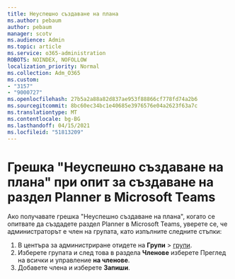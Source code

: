 ```yaml
---
title: Неуспешно създаване на плана
ms.author: pebaum
author: pebaum
manager: scotv
ms.audience: Admin
ms.topic: article
ms.service: o365-administration
ROBOTS: NOINDEX, NOFOLLOW
localization_priority: Normal
ms.collection: Adm_O365
ms.custom:
- "3157"
- "9000727"
ms.openlocfilehash: 27b5a2a88a82d837ae953f88866cf778fd74a2b6
ms.sourcegitcommit: 8bc60ec34bc1e40685e3976576e04a2623f63a7c
ms.translationtype: MT
ms.contentlocale: bg-BG
ms.lasthandoff: 04/15/2021
ms.locfileid: "51813209"
---
```

# <a name="failed-to-create-the-plan-error-when-trying-to-create-a-planner-tab-in-microsoft-teams"></a>Грешка "Неуспешно създаване на плана" при опит за създаване на раздел Planner в Microsoft Teams

Ако получавате грешка "Неуспешно създаване на плана", когато се опитвате да създадете раздел Planner в Microsoft Teams, уверете се, че администраторът е член на групата, като изпълните следните стъпки:

1. В центъра за администриране отидете на **Групи**  >  [групи](https://admin.microsoft.com/Adminportal/Home?source=applauncher#/groups). 
2. Изберете групата и след това в раздела **Членове** изберете Преглед на всички и управление **на членове**.
3. Добавете члена и изберете **Запиши**.